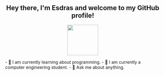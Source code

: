<h2 align = "center"> Hey there, I'm Esdras and welcome to my GitHub profile!</h2>
<p align="center">
 <img width="100px" src="https://cdn.dribbble.com/users/533687/screenshots/3884681/attachments/882956/mikepiechota-howthey-design.jpg" align="center"/>
</p>
- 🌱 I am currently learning about programming.
- 🔭 I am currently a computer engineering student.
- 💬 Ask me about anything.


